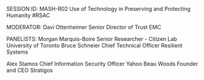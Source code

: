 SESSION ID: MASH-R02
Use of Technology in Preserving and Protecting Humanity
#RSAC

MODERATOR:
Davi Ottenheimer
Senior Director of Trust EMC

PANELISTS: Morgan Marquis-Boire Senior Researcher - Citizen Lab University of Toronto
Bruce Schneier
Chief Technical Officer Resilient Systems

Alex Stamos
Chief Information Security Officer Yahoo
Beau Woods
Founder and CEO Stratigos

